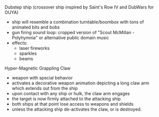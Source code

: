 Dubstep ship (crossover ship inspired by Saint's Row IV and DubWars for OUYA)
  * ship will resemble a combination turntable/boombox with tons of animated bits and bobs
  * gun firing sound loop: cropped version of "Scout McMillan - Polyhymnia" or alternative public domain music
  * effects:
    * laser fireworks
    * sparkles
    * beams

Hyper-Magnetic Grappling Claw
  * weapon with special behavior
  * activates a decorative weapon animation depicting a long claw arm which extends out from the ship
  * upon contact with any ship or hulk, the claw arm engages
  * the target is now firmly attached to the attacking ship
  * both ships at that point lose access to weapons and shields
  * unless the attacking ship de-activates the claw, or is destroyed.
